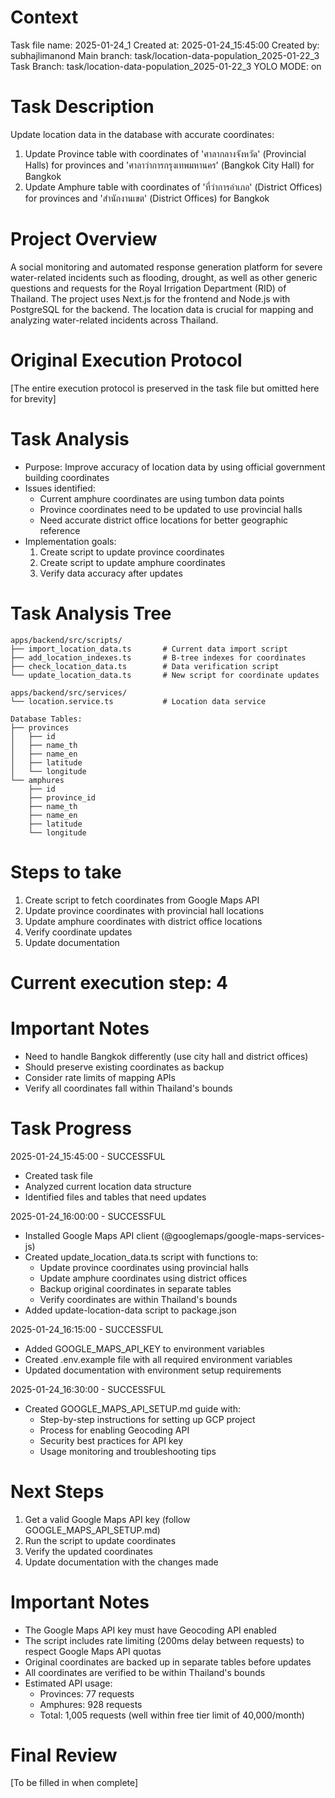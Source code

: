# Context
Task file name: 2025-01-24_1
Created at: 2025-01-24_15:45:00
Created by: subhajlimanond
Main branch: task/location-data-population_2025-01-22_3
Task Branch: task/location-data-population_2025-01-22_3
YOLO MODE: on

# Task Description
Update location data in the database with accurate coordinates:
1. Update Province table with coordinates of 'ศาลากลางจังหวัด' (Provincial Halls) for provinces and 'ศาลาว่าการกรุงเทพมหานคร' (Bangkok City Hall) for Bangkok
2. Update Amphure table with coordinates of 'ที่ว่าการอำเภอ' (District Offices) for provinces and 'สำนักงานเขต' (District Offices) for Bangkok

# Project Overview
A social monitoring and automated response generation platform for severe water-related incidents such as flooding, drought, as well as other generic questions and requests for the Royal Irrigation Department (RID) of Thailand. The project uses Next.js for the frontend and Node.js with PostgreSQL for the backend. The location data is crucial for mapping and analyzing water-related incidents across Thailand.

# Original Execution Protocol
[The entire execution protocol is preserved in the task file but omitted here for brevity]

# Task Analysis
- Purpose: Improve accuracy of location data by using official government building coordinates
- Issues identified:
  - Current amphure coordinates are using tumbon data points
  - Province coordinates need to be updated to use provincial halls
  - Need accurate district office locations for better geographic reference
- Implementation goals:
  1. Create script to update province coordinates
  2. Create script to update amphure coordinates
  3. Verify data accuracy after updates

# Task Analysis Tree
```
apps/backend/src/scripts/
├── import_location_data.ts       # Current data import script
├── add_location_indexes.ts       # B-tree indexes for coordinates
├── check_location_data.ts        # Data verification script
└── update_location_data.ts       # New script for coordinate updates

apps/backend/src/services/
└── location.service.ts           # Location data service

Database Tables:
├── provinces
│   ├── id
│   ├── name_th
│   ├── name_en
│   ├── latitude
│   └── longitude
└── amphures
    ├── id
    ├── province_id
    ├── name_th
    ├── name_en
    ├── latitude
    └── longitude
```

# Steps to take
1. Create script to fetch coordinates from Google Maps API
2. Update province coordinates with provincial hall locations
3. Update amphure coordinates with district office locations
4. Verify coordinate updates
5. Update documentation

# Current execution step: 4

# Important Notes
- Need to handle Bangkok differently (use city hall and district offices)
- Should preserve existing coordinates as backup
- Consider rate limits of mapping APIs
- Verify all coordinates fall within Thailand's bounds

# Task Progress
2025-01-24_15:45:00 - SUCCESSFUL
- Created task file
- Analyzed current location data structure
- Identified files and tables that need updates

2025-01-24_16:00:00 - SUCCESSFUL
- Installed Google Maps API client (@googlemaps/google-maps-services-js)
- Created update_location_data.ts script with functions to:
  - Update province coordinates using provincial halls
  - Update amphure coordinates using district offices
  - Backup original coordinates in separate tables
  - Verify coordinates are within Thailand's bounds
- Added update-location-data script to package.json

2025-01-24_16:15:00 - SUCCESSFUL
- Added GOOGLE_MAPS_API_KEY to environment variables
- Created .env.example file with all required environment variables
- Updated documentation with environment setup requirements

2025-01-24_16:30:00 - SUCCESSFUL
- Created GOOGLE_MAPS_API_SETUP.md guide with:
  - Step-by-step instructions for setting up GCP project
  - Process for enabling Geocoding API
  - Security best practices for API key
  - Usage monitoring and troubleshooting tips

# Next Steps
1. Get a valid Google Maps API key (follow GOOGLE_MAPS_API_SETUP.md)
2. Run the script to update coordinates
3. Verify the updated coordinates
4. Update documentation with the changes made

# Important Notes
- The Google Maps API key must have Geocoding API enabled
- The script includes rate limiting (200ms delay between requests) to respect Google Maps API quotas
- Original coordinates are backed up in separate tables before updates
- All coordinates are verified to be within Thailand's bounds
- Estimated API usage:
  - Provinces: 77 requests
  - Amphures: 928 requests
  - Total: 1,005 requests (well within free tier limit of 40,000/month)

# Final Review
[To be filled in when complete] 